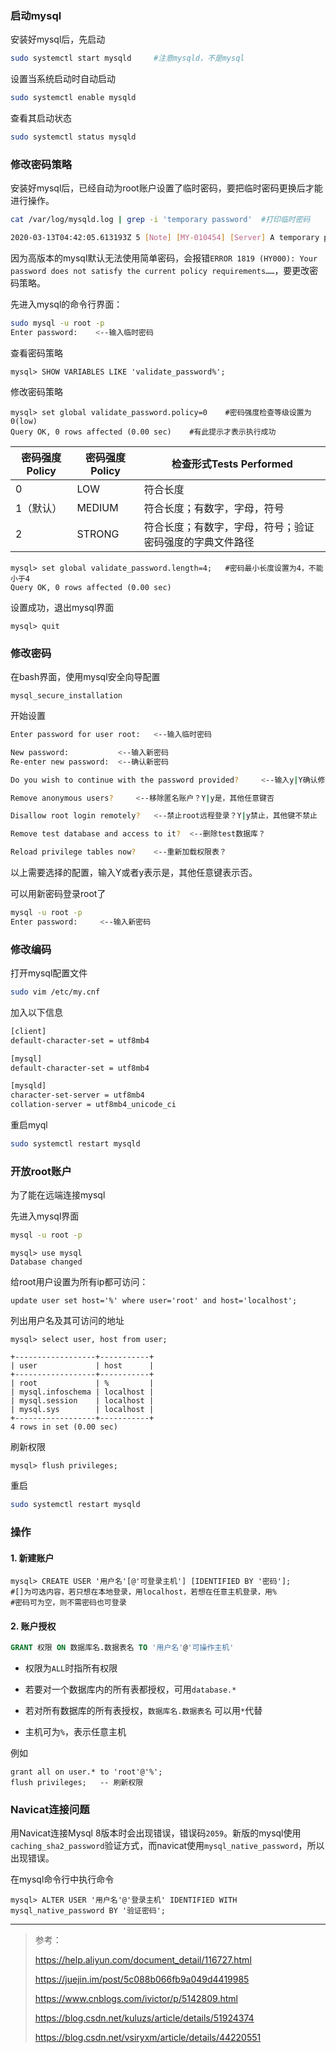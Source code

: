 ### 启动mysql

安装好mysql后，先启动

```bash
sudo systemctl start mysqld		#注意mysqld，不是mysql
```

设置当系统启动时自动启动

```bash
sudo systemctl enable mysqld
```

查看其启动状态

```bash
sudo systemctl status mysqld
```

### 修改密码策略

安装好mysql后，已经自动为root账户设置了临时密码，要把临时密码更换后才能进行操作。

```bash
cat /var/log/mysqld.log | grep -i 'temporary password'	#打印临时密码
```

```bash
2020-03-13T04:42:05.613193Z 5 [Note] [MY-010454] [Server] A temporary password is generated for root@localhost: =27sGUV-tNh4	#最后的冒号后面的字符串就是临时密码，不包括空格
```

因为高版本的mysql默认无法使用简单密码，会报错`ERROR 1819 (HY000): Your password does not satisfy the current policy requirements……`，要更改密码策略。

先进入mysql的命令行界面：

```bash
sudo mysql -u root -p
Enter password:	   <--输入临时密码
```

查看密码策略

```mysql
mysql> SHOW VARIABLES LIKE 'validate_password%';
```

修改密码策略

```mysql
mysql> set global validate_password.policy=0	#密码强度检查等级设置为0(low)
Query OK, 0 rows affected (0.00 sec)	#有此提示才表示执行成功
```

| 密码强度Policy | 密码强度Policy | 检查形式Tests Performed                                  |
| -------------- | -------------- | -------------------------------------------------------- |
| 0              | LOW            | 符合长度                                                 |
| 1（默认）      | MEDIUM         | 符合长度；有数字，字母，符号                             |
| 2              | STRONG         | 符合长度；有数字，字母，符号；验证密码强度的字典文件路径 |

```mysql
mysql> set global validate_password.length=4;	#密码最小长度设置为4，不能小于4
Query OK, 0 rows affected (0.00 sec)
```

设置成功，退出mysql界面

```mysql
mysql> quit
```

### 修改密码

在bash界面，使用mysql安全向导配置

```ba
mysql_secure_installation
```

开始设置

```bash
Enter password for user root:	<--输入临时密码

New password:			<--输入新密码
Re-enter new password:	<--确认新密码

Do you wish to continue with the password provided?		<--输入y|Y确认修改

Remove anonymous users?		<--移除匿名账户？Y|y是，其他任意键否

Disallow root login remotely?	<--禁止root远程登录？Y|y禁止，其他键不禁止

Remove test database and access to it?	<--删除test数据库？

Reload privilege tables now? 	<--重新加载权限表？
```

以上需要选择的配置，输入Y或者y表示是，其他任意键表示否。

可以用新密码登录root了

```bash
mysql -u root -p
Enter password:		<--输入新密码
```

### 修改编码

打开mysql配置文件

```bash
sudo vim /etc/my.cnf
```

加入以下信息

```txt
[client]
default-character-set = utf8mb4

[mysql]
default-character-set = utf8mb4

[mysqld]
character-set-server = utf8mb4
collation-server = utf8mb4_unicode_ci
```

重启myql

```bash
sudo systemctl restart mysqld
```

### 开放root账户

为了能在远端连接mysql

先进入mysql界面

```bash
mysql -u root -p
```

```mysql
mysql> use mysql
Database changed
```

给root用户设置为所有ip都可访问：

```
update user set host='%' where user='root' and host='localhost';
```

列出用户名及其可访问的地址

```my
mysql> select user, host from user;
```

```mysql
+------------------+-----------+
| user             | host      |
+------------------+-----------+
| root             | %         |
| mysql.infoschema | localhost |
| mysql.session    | localhost |
| mysql.sys        | localhost |
+------------------+-----------+
4 rows in set (0.00 sec)
```

刷新权限

```mysql
mysql> flush privileges;
```

重启

```bash
sudo systemctl restart mysqld
```

### 操作

#### 1. 新建账户

```mysql
mysql> CREATE USER '用户名'[@'可登录主机'] [IDENTIFIED BY '密码'];	
#[]为可选内容，若只想在本地登录，用localhost，若想在任意主机登录，用%
#密码可为空，则不需密码也可登录
```

#### 2. 账户授权

```sql
GRANT 权限 ON 数据库名.数据表名 TO '用户名'@'可操作主机'
```

- 权限为`ALL`时指所有权限

- 若要对一个数据库内的所有表都授权，可用`database.*`

- 若对所有数据库的所有表授权，`数据库名.数据表名` 可以用`*`代替

- 主机可为`%`，表示任意主机

例如

```mysql
grant all on user.* to 'root'@'%';
flush privileges;	-- 刷新权限
```

### Navicat连接问题

用Navicat连接Mysql 8版本时会出现错误，错误码`2059`。新版的mysql使用`caching_sha2_password`验证方式，而navicat使用`mysql_native_password`，所以出现错误。

在mysql命令行中执行命令

```mysql
mysql> ALTER USER '用户名'@'登录主机' IDENTIFIED WITH mysql_native_password BY '验证密码';
```



---

> 参考：
>
> https://help.aliyun.com/document_detail/116727.html
>
> https://juejin.im/post/5c088b066fb9a049d4419985
>
> https://www.cnblogs.com/ivictor/p/5142809.html
>
> https://blog.csdn.net/kuluzs/article/details/51924374
>
> https://blog.csdn.net/vsiryxm/article/details/44220551



